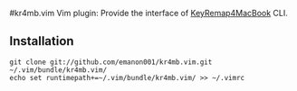 #kr4mb.vim
Vim plugin: Provide the interface of [KeyRemap4MacBook](http://pqrs.org/macosx/keyremap4macbook/index.html) CLI.

## Installation
    git clone git://github.com/emanon001/kr4mb.vim.git ~/.vim/bundle/kr4mb.vim/
    echo set runtimepath+=~/.vim/bundle/kr4mb.vim/ >> ~/.vimrc
